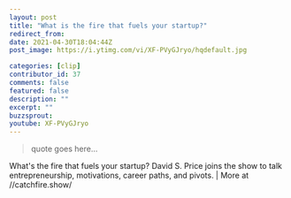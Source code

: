 ```yaml
---
layout: post
title: "What is the fire that fuels your startup?"
redirect_from:
date: 2021-04-30T18:04:44Z
post_image: https://i.ytimg.com/vi/XF-PVyGJryo/hqdefault.jpg

categories: [clip]
contributor_id: 37
comments: false
featured: false
description: ""
excerpt: ""
buzzsprout: 
youtube: XF-PVyGJryo
---
```

<blockquote>
quote goes here...
</blockquote>

What's the fire that fuels your startup? David S. Price joins the show to talk entrepreneurship, motivations, career paths, and pivots. | More at //catchfire.show/
